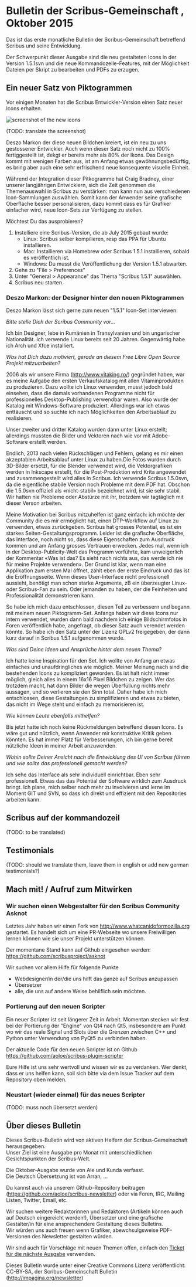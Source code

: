# Bulletin der Scribus-Gemeinschaft , Oktober 2015

Das ist das erste monatliche Bulletin der Scribus-Gemeinschaft betreffend Scribus und seine Entwicklung.

Der Schwerpunkt dieser Ausgabe sind die neu gestalteten Icons in der Version 1.5.1svn und die neue Kommandozeile-Features, mit der Möglichkeit Dateien per Skript zu bearbeiten und PDFs zu erzugen. 

## Ein neuer Satz von Piktogrammen

Vor einigen Monaten hat die Scribus Entwickler-Version einen Satz neuer Icons erhalten.

![screenshot of the new icons](images/icons.png)

(TODO: translate the screenshot)

Deszo Markon der diese neuen Bildchen kreiert, ist ein neu zu uns gestossener Entwickler. Auch wenn dieser Satz noch nicht zu 100% fertiggestellt ist, dekgt er bereits mehr als 80% der Ikons. Das Design kommt mit wenigen Farben aus, ist am Anfang etwas gewöhnungsbedürftig, es bring aber auch eine sehr erfrischend neue konsequente visuelle Einheit.

Während der Integration dieser Pitkogramme hat Craig Bradney, einer unserer langjährigen Entwicklern, sich die Zeit genommen die Themenauswahl in Scribus zu verstärken: man kann nun  aus verschiedenen Icon-Sammlungen auswählen. Somit kann der Anwender seine grafische Oberfläche besser personalisieren, dazu kommt dass es für Grafiker einfacher wird, neue Icon-Sets zur Verfügung zu stellen.

Möchtest Du das ausprobieren?

1.	Instelliere eine Scribus-Version, die ab July 2015 gebaut wurde:
	- Linux: Scribus selber kompilieren, resp das PPA für Ubuntu installieren.
	- Mac: Installieren via Homebrew oder Scribus 1.5.1 installieren, sobald es veröffentlich ist.
	- Windows: Du musst die Veröffentlichung der Version 1.5.1 abwarten.
2.	Gehe zu "File > Preferences"
3.	Unter "General > Appearance" das Thema "Scribus 1.5.1" auswählen.
4.	Scribus neu starten.

### Deszo Markon: der Designer hinter den neuen Piktogrammen

Deszo Markon lässt sich gerne zum neuen "1.5.1" Icon-Set interviewen:

_Bitte stelle Dich der Scribus Community vor..._

Ich bin Designer, lebe in Rumänien in Transylvanien und bin ungarischer Nationalität. Ich verwende Linux bereits seit 20 Jahren. Gegenwärtig habe ich Arch und Xfce installiert.

_Was hat Dich dazu motiviert, gerade an diesem Free Libre Open Source Projekt mitzuarbeiten?_

2006 als wir unsere Firma (<http://www.vitaking.ro/>) gegründet haben, war es meine Aufgabe den ersten Verkaufskatalog mit allen Vitaminprodukten zu produzieren. Dazu wollte ich Linux verwenden, musst jedoch bald einsehen, dass die damals vorhandenen Programme nicht für professionelles Desktop-Publishing verwendbar waren. Also wurde der Katalog mit Windows-Software produziert. Allerdings war ich etwas enttäuscht und so suchte ich nach Möglichkeiten den Arbeitsablauf zu realisieren.

Unser zweiter und dritter Katalog wurden dann unter Linux erstellt; allerdings mussten die Bilder und Vektoren nach wie vor mit Adobe-Software erstellt werden.

Endlich, 2013 nach vielen Rückschlägen  und Fehlern, gelang es mir einen akzeptablen Arbeitsablauf unter Linux zu haben.Die Fotos wurden durch 3D-Bilder ersetzt, für die Blender verwendet wird, die Vektorgrafiken werden  in Inkscape erstellt, für die Post-Produktion wird Krita angewendet und zusammengestellt wird alles in Scribus. Ich verwende Scribus 1.5.0svn, da die eigentliche stabile Version noch Probleme mit dem PDF hat. Obschon die 1.5.0svn offiziell als «nicht-stabil» bezeichnet wird, ist sie sehr stabil. Wir hatten nie Probleme oder Abstürze mit ihr, trotzdem wir tagtäglich mit dieser Verson arbeiten.

Meine Motivation bei Scribus mitzuhelfen ist ganz einfach: ich möchte der Community die es mir  ermöglicht hat, einen DTP-Workflow auf Linux zu verwenden, etwas zurückgeben. Scribus hat grosses Potential, es ist ein starkes Seiten-Gestaltungsprogramm. Leider ist die grafische Oberfläche, das Interface, noch nicht so, dass diese Eigenschaften zum Ausdruck kommen und am Anfang grosses Vertrauen erwecken. Jedes mal, wenn ich in der Desktop-Publicity-Welt das Programm vorführte, kam unweigerlich der Kommentar «Was ist das? Es sieht nach nichts aus, das werde ich nie für meine Projekte verwenden». Der Grund ist klar, wenn man eine Applikation zum ersten Mal öffnet, zählt eben der erste Eindruck und das ist die Eröffnungsseite. Wenn dieses User-Interface nicht professionell aussieht, benötigt man schon starke Argumente, zB ein überzeugter Linux- oder Scribus-Fan zu sein. Oder jemanden zu haben, der die Feinheiten und Professionalität demonstrieren kann.

So habe ich mich dazu entschlossen, diesen Teil zu verbessern und begann mit meinem neuen Piktogramm-Set. Anfangs haben wir diese Icons nur intern verwendet, wurden dann bald nachdem ich einige Bildschirmfotos in Foren veröffentlich habe, angefragt, ob dieser Satz auch verendet werden könnte. So habe ich den Satz unter der Lizenz GPLv2 freigegeben, der dann kurz darauf in Scribus 1.5.1 aufgenommen wurde.

_Was sind Deine Ideen und Ansprüche hinter dem neuen Thema?_

Ich hatte keine Inspiration für den Set. Ich wollte von Anfang an etwas einfaches und  unaufdringliches wie möglich. Meiner Meinung nach sind die bestehenden Icons zu kompliziert geworden. Es ist halt nicht immer möglich, gleich alles in einem 16x16 Pixel Bildchen zu zeigen. Wer das trotzdem macht, hat dann Bilder die wegen Überfüllung nichts mehr aussagen, und so verlieren sie den Sinn total. Daher habe ich mich entschlossen, diese Gestaltungen zu simplifizieren und etwas zu bieten, das nicht im Wege steht und einfach zu memorisieren ist.

_Wie können  Leute ebenfalls mithelfen?_

Bis jetzt hatte ich noch keine Rückmeldungen betreffend diesen Icons. Es wäre gut und nützlich, wenn Anwender mir konstruktive Kritik geben könnten. Es hat immer Platz für Verbesserungen, ich bin gerne bereit nützliche Ideen in meiner Arbeit anzuwenden.

_Wohin sollte Deiner Ansicht nach die Entwicklung des UI von Scribus führen und wie sollte das professionell gemacht werden?_

Ich sehe das Interface als sehr individuell einrichtbar. Eben sehr professionell. Etwas das das Potential der Software wirklich zum Ausdruck bringt. Ich plane, mich selber noch mehr zu involvieren und lerne im Moment GIT und SVN, so dass ich direkt und effizient mit den Repositories arbeiten kann.

## Scribus auf der kommandozeil

(TODO: to be translated)

## Testimonials

(TODO: should we translate them, leave them in english or add new german testimonials?)

## Mach mit! / Aufruf zum Mitwirken

### Wir suchen einen Webgestalter für den Scribus Community Asknot

Letztes Jahr haben wir einen Fork von  <http://www.whatcanidoformozilla.org> gestartet. Es handelt sich um eine PR-Webseite wo unsere Freiwilligen lernen können wie sie unser Projekt unterstützen können.

Der momentane Stand kann auf Github eingesehen werden:  
<https://github.com/scribusproject/asknot>

Wir suchen vor allem Hilfe für folgende Punkte

- Webdesigner/in der/die uns hilft das ganze auf Scribus anzupassen
- Übersetzer
- alle, die uns auf andere Weise behilflich sein möchten.

### Portierung auf den neuen Scripter

Ein neuer Scripter ist seit längerer Zeit in Arbeit. Momentan stecken wir fest bei der Portierung der "Engine" von Qt4 nach Qt5, insbesondere am Punkt wo wir das reale Signal und Slots über die Grenzen zwischen C++ und Python unter Verwendung von PyQt5 zu verbinden haben.

Der aktuelle Code für den neuen Scripter ist on Github  
https://github.com/aoloe/scribus-plugin-scripter

Eure Hilfe ist uns sehr wertvoll und wissen wir es zu verdanken. Wer denkt, dass er uns helfen kann, soll sich bitte via dem Issue Tracker auf dem Repository oben melden.

### Neustart (wieder einmal) für das neues Scripter

(TODO: muss noch übersetzt werden)


## Über dieses Bulletin

Dieses Scribus-Bulletin wird von aktiven Helfern der Scribus-Gemeinschaft herausgegeben.  
Unser Ziel ist eine Ausgabe pro Monat mit unterschiedlichen Gesichtspunkten der Scribus-Welt.

Die Oktober-Ausgabe wurde von Ale und Kunda verfasst.  
Die Deutsch Übersetzung ist von Arran, ...

Du kannst auch via unserem Github-Repository beitragen (<https://github.com/aoloe/scribus-newsletter>) oder via Foren, IRC, Mailing Listen, Twitter, Email, etc.

Wir suchen weitere Redaktorinnen und Redaktoren (Artikeln können auch auf Deutsch eingereicht werden!), Übersetzer und eine grafische Gestalter/in für eine ansprechendere Gestaltung dieses Bulletins.  
Wir würden uns auch freuen wenn Grafiker, abewchsulgsweise PDF-Versionen des Newsletter gestalten würden.

Wir sind auch für Vorschläge mit neuen Themen offen, einfach den [Ticket für die nächste Ausgabe](https://github.com/aoloe/scribus-newsletter/issues/7) verwenden.

Dieses Bulletin wurde unter einer Creative Commons Lizenz veröffentlicht:  
CC-BY-SA, der Scribus-Gemeinschaft Bulletin (http://impagina.org/newsletter)
